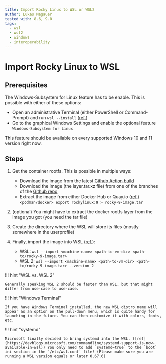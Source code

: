 ```yaml
---
title: Import Rocky Linux to WSL or WSL2
author: Lukas Magauer
tested with: 8.6, 9.0
tags:
  - wsl
  - wsl2
  - windows
  - interoperability
---
```


# Import Rocky Linux to WSL

## Prerequisites

The Windows-Subsystem for Linux feature has to be enable. This is possible with either of these options:

- Open an administrative Terminal (either PowerShell or Command-Prompt) and run `wsl --install` ([ref.](https://docs.microsoft.com/en-us/windows/wsl/install))
- Go to the graphical Windows Settings and enable the optional feature `Windows-Subsystem for Linux`

This feature should be available on every supported Windows 10 and 11 version right now.

## Steps

1. Get the container rootfs. This is possible in multiple ways:

    - Download the image from the latest [Github Action build](https://github.com/rocky-linux/sig-cloud-instance-images/actions/workflows/build.yml)
    - Download the image (the layer.tar.xz file) from one of the branches of the [Github repo](https://github.com/rocky-linux/sig-cloud-instance-images/branches)
    - Extract the image from either Docker Hub or Quay.io ([ref.](https://docs.microsoft.com/en-us/windows/wsl/use-custom-distro#export-the-tar-from-a-container))\
    `<podman/docker> export rockylinux:9 > rocky-9-image.tar`

2. (optional) You might have to extract the docker rootfs layer from the image you got (you need the tar file)
3. Create the directory where the WSL will store its files (mostly somewhere in the userprofile)
4. Finally, import the image into WSL ([ref.](https://docs.microsoft.com/en-us/windows/wsl/use-custom-distro#import-the-tar-file-into-wsl)):

    - WSL: `wsl --import <machine-name> <path-to-vm-dir> <path-to/rocky-9-image.tar>`
    - WSL 2: `wsl --import <machine-name> <path-to-vm-dir> <path-to/rocky-9-image.tar> --version 2`

!!! hint "WSL vs. WSL 2"

    Generally speaking WSL 2 should be faster than WSL, but that might differ from use-case to use-case.

!!! hint "Windows Terminal"

    If you have Windows Terminal installed, the new WSL distro name will appear as an option on the pull-down menu, which is quite handy for launching in the future. You can then customize it with colors, fonts, etc.

!!! hint "systemd"

    Microsoft finally decided to bring systemd into the WSL. ([ref](https://devblogs.microsoft.com/commandline/systemd-support-is-now-available-in-wsl)) You only need to add `systemd=true` to the `boot` ini section in the `/etc/wsl.conf` file! (Please make sure you are running a WSL version equals or later 0.67.6)
